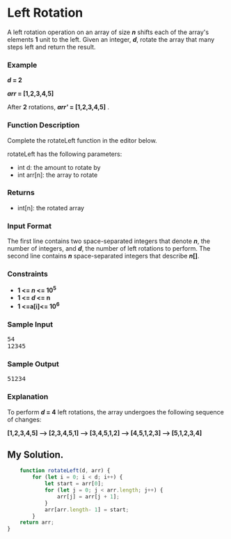 # Left Rotation

A left rotation operation on an array of size ***n*** shifts each of the array's elements **1** unit to the left. Given an integer, ***d***, rotate the array that many steps left and return the result.

### Example
**_d_ = 2**

**_arr_ = [1,2,3,4,5]**

After **2** rotations, **_arr'_ = [1,2,3,4,5]** .

### Function Description

Complete the rotateLeft function in the editor below.

rotateLeft has the following parameters:

* int d: the amount to rotate by
* int arr[n]: the array to rotate

### Returns

* int[n]: the rotated array

### Input Format

The first line contains two space-separated integers that denote ***n***, the number of integers, and ***d***, the number of left rotations to perform.
The second line contains ***n*** space-separated integers that describe **_n_[]**.

### Constraints
* **1 <= _n_ <= 10<sup>5</sup>**
* **1 <= _d_ <= n**
* **1 <=a[i]<= 10<sup>6</sup>**

### Sample Input
<pre>
54
12345
</pre>

### Sample Output
<pre>
51234
</pre>

### Explanation

To perform **_d_ = 4** left rotations, the array undergoes the following sequence of changes:

**[1,2,3,4,5] --> [2,3,4,5,1] --> [3,4,5,1,2] --> [4,5,1,2,3] --> [5,1,2,3,4]**


## My Solution.

```javascript
    function rotateLeft(d, arr) {
        for (let i = 0; i < d; i++) {
            let start = arr[0];
            for (let j = 0; j < arr.length; j++) {
                arr[j] = arr[j + 1];
            }
            arr[arr.length- 1] = start;
        }
    return arr;
}
```